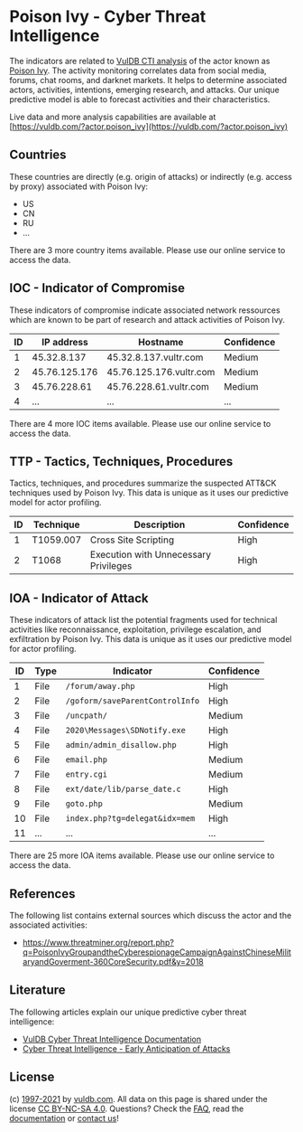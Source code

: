 # Poison Ivy - Cyber Threat Intelligence

The indicators are related to [VulDB CTI analysis](https://vuldb.com/?doc.cti) of the actor known as [Poison Ivy](https://vuldb.com/?actor.poison_ivy). The activity monitoring correlates data from social media, forums, chat rooms, and darknet markets. It helps to determine associated actors, activities, intentions, emerging research, and attacks. Our unique predictive model is able to forecast activities and their characteristics.

Live data and more analysis capabilities are available at [https://vuldb.com/?actor.poison_ivy](https://vuldb.com/?actor.poison_ivy)

## Countries

These countries are directly (e.g. origin of attacks) or indirectly (e.g. access by proxy) associated with Poison Ivy:

* US
* CN
* RU
* ...

There are 3 more country items available. Please use our online service to access the data.

## IOC - Indicator of Compromise

These indicators of compromise indicate associated network ressources which are known to be part of research and attack activities of Poison Ivy.

ID | IP address | Hostname | Confidence
-- | ---------- | -------- | ----------
1 | 45.32.8.137 | 45.32.8.137.vultr.com | Medium
2 | 45.76.125.176 | 45.76.125.176.vultr.com | Medium
3 | 45.76.228.61 | 45.76.228.61.vultr.com | Medium
4 | ... | ... | ...

There are 4 more IOC items available. Please use our online service to access the data.

## TTP - Tactics, Techniques, Procedures

Tactics, techniques, and procedures summarize the suspected ATT&CK techniques used by Poison Ivy. This data is unique as it uses our predictive model for actor profiling.

ID | Technique | Description | Confidence
-- | --------- | ----------- | ----------
1 | T1059.007 | Cross Site Scripting | High
2 | T1068 | Execution with Unnecessary Privileges | High

## IOA - Indicator of Attack

These indicators of attack list the potential fragments used for technical activities like reconnaissance, exploitation, privilege escalation, and exfiltration by Poison Ivy. This data is unique as it uses our predictive model for actor profiling.

ID | Type | Indicator | Confidence
-- | ---- | --------- | ----------
1 | File | `/forum/away.php` | High
2 | File | `/goform/saveParentControlInfo` | High
3 | File | `/uncpath/` | Medium
4 | File | `2020\Messages\SDNotify.exe` | High
5 | File | `admin/admin_disallow.php` | High
6 | File | `email.php` | Medium
7 | File | `entry.cgi` | Medium
8 | File | `ext/date/lib/parse_date.c` | High
9 | File | `goto.php` | Medium
10 | File | `index.php?tg=delegat&idx=mem` | High
11 | ... | ... | ...

There are 25 more IOA items available. Please use our online service to access the data.

## References

The following list contains external sources which discuss the actor and the associated activities:

* https://www.threatminer.org/report.php?q=PoisonIvyGroupandtheCyberespionageCampaignAgainstChineseMilitaryandGoverment-360CoreSecurity.pdf&y=2018

## Literature

The following articles explain our unique predictive cyber threat intelligence:

* [VulDB Cyber Threat Intelligence Documentation](https://vuldb.com/?doc.cti)
* [Cyber Threat Intelligence - Early Anticipation of Attacks](https://www.scip.ch/en/?labs.20201022)

## License

(c) [1997-2021](https://vuldb.com/?doc.changelog) by [vuldb.com](https://vuldb.com/?doc.about). All data on this page is shared under the license [CC BY-NC-SA 4.0](https://creativecommons.org/licenses/by-nc-sa/4.0/). Questions? Check the [FAQ](https://vuldb.com/?doc.faq), read the [documentation](https://vuldb.com/?doc) or [contact us](https://vuldb.com/?contact)!
